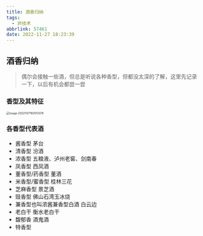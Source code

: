 ```yaml
---
title: 酒香归纳
tags:
  - 非技术
abbrlink: 57461
date: 2022-11-27 18:23:39
---
```


## 酒香归纳

> 偶尔会接触一些酒，但总是听说各种香型，但都没太深的了解，这里先记录一下，以后有机会都尝一尝

### 香型及其特征

<img src="https://cdn.jsdelivr.net/gh/Kong-PR/Typora-picture@latest/img/image-20221127182513378.png" alt="image-20221127182513378" style="zoom:50%;" />

### 各香型代表酒

- 酱香型 茅台
- 清香型 汾酒
- 浓香型 五粮液、泸州老窖、剑南春
- 凤香型 西凤酒
- 董香型/药香型 董酒
- 米香型/蜜香型 桂林三花
- 芝麻香型 景芝酒
- 豉香型 佛山石湾玉冰烧
- 兼香型也叫浓酱兼香型白酒 白云边
- 老白干 衡水老白干
- 馥郁香 酒鬼酒
- 特香型 